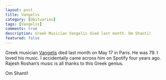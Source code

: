 ```yaml
---
layout: post
title: Vangelis
category: [Obituaries]
tags: [Vangelis]
comments: true
description: Greek Musician Vangelis died last month. Om Shanti! 
featured: false
---
```


Greek musician [Vangelis](https://open.spotify.com/playlist/37i9dQZF1DZ06evO2Pv5ZK?si=CctPb0kfSJGkG_R4PRGztA) died last month on May 17 in Paris. He was 79. I loved his music. I accidentally came across him on Spotify four years ago. Rajesh Roshan’s music is all thanks to this Greek genius.

Om Shanti! 
